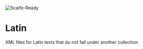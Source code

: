 ![Scaife-Ready](https://github.com/OpenGreekAndLatin/Latin/workflows/Scaife-Ready/badge.svg)

# Latin
XML files for Latin texts that do not fall under another collection
